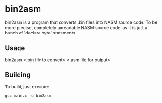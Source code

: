 # bin2asm

bin2asm is a program that converts .bin files into NASM source code. To be more precise, completely unreadable NASM source code, as it is just a bunch of 'declare byte' statements.

## Usage

bin2asm &lt;.bin file to convert&gt; &lt;.asm file for output&gt;

## Building

To build, just execute:

`gcc main.c -o bin2asm`
